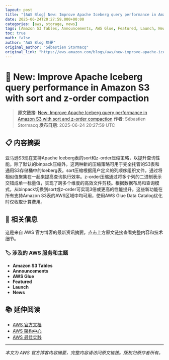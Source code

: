 ```yaml
---
layout: post
title: "[AWS Blog] New: Improve Apache Iceberg query performance in Amazon S3 with sort and z-order compaction"
date: 2025-06-24T20:27:59.000+00:00
categories: [aws, storage, news]
tags: [Amazon S3 Tables, Announcements, AWS Glue, Featured, Launch, News]
toc: true
math: false
author: "AWS Blog 摘要"
original_author: "Sébastien Stormacq"
original_link: "https://aws.amazon.com/blogs/aws/new-improve-apache-iceberg-query-performance-in-amazon-s3-with-sort-and-z-order-compaction/"
---
```


# 💾 New: Improve Apache Iceberg query performance in Amazon S3 with sort and z-order compaction

> **原文链接**: [New: Improve Apache Iceberg query performance in Amazon S3 with sort and z-order compaction](https://aws.amazon.com/blogs/aws/new-improve-apache-iceberg-query-performance-in-amazon-s3-with-sort-and-z-order-compaction/)
> **作者**: Sébastien Stormacq
> **发布日期**: 2025-06-24 20:27:59 UTC

## 📋 内容摘要

亚马逊S3现在支持Apache Iceberg表的sort和z-order压缩策略，以提升查询性能。除了默认的binpack压缩外，这两种新的压缩策略可用于完全托管的S3表和通用S3存储桶中的Iceberg表。sort压缩根据用户定义的列顺序组织文件，通过将相似值聚集在一起来提高查询执行效率。z-order压缩通过将多个列的二进制表示交错成单一标量值，实现了跨多个维度的高效文件剪枝。根据数据布局和查询模式，从binpack切换到sort或z-order可实现3倍或更高的性能提升。这些新功能在所有支持Amazon S3表的AWS区域中均可用，使用AWS Glue Data Catalog优化时仅收取计算费用。

## 🔗 相关信息

这是来自 AWS 官方博客的最新资讯摘要。点击上方原文链接查看完整内容和技术细节。

### 🏷️ 涉及的 AWS 服务和主题

- **Amazon S3 Tables**
- **Announcements**
- **AWS Glue**
- **Featured**
- **Launch**
- **News**

## 📚 延伸阅读

- [AWS 官方文档](https://docs.aws.amazon.com/)
- [AWS 架构中心](https://aws.amazon.com/architecture/)
- [AWS 最佳实践](https://aws.amazon.com/architecture/well-architected/)

---

*本文为 AWS 官方博客内容摘要，完整内容请访问原文链接。版权归原作者所有。*